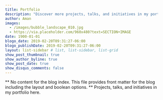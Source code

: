 ```yaml
---
title: Portfolio
description: "Discover more projects, talks, and initiatives in my portfolio here."
author: Aman
images:
  - /images/bubble_landscape_010.jpg
  - https://via.placeholder.com/960x480?text=SECTION+IMAGE
date: 1900-01-01
blogo_date: 2019-02-20T09:31:27-06:00
blogo_publishDate: 2019-02-20T09:31:27-06:00
layout: list-sidebar # list, list-sidebar, list-grid
show_post_thumbnail: true
show_author_byline: true
show_post_date: true
show_disqus_comments: false 
---
```


** No content for the blog index. This file provides front matter for the blog including the layout and boolean options. **
Projects, talks, and initiatives in my portfolio here.
